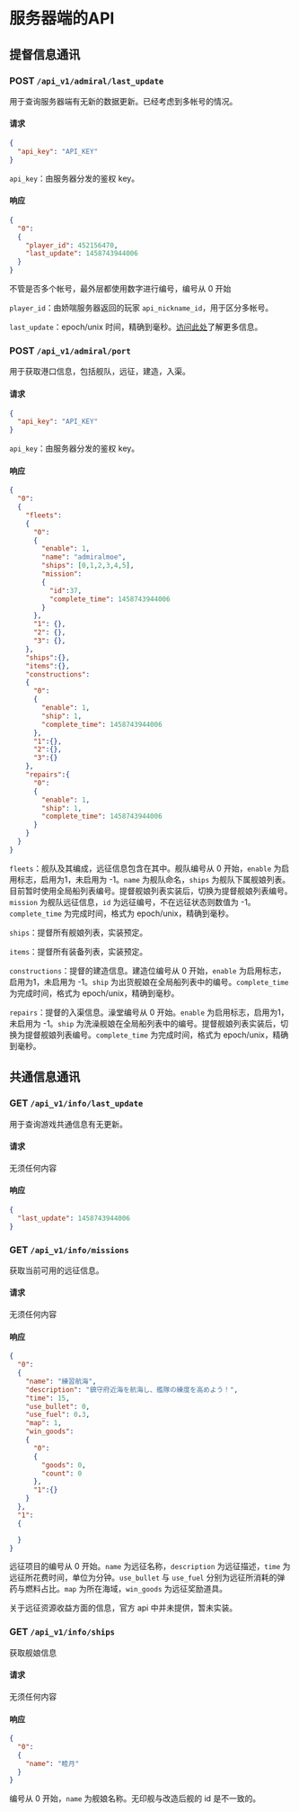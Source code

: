 # 服务器端的API

## 提督信息通讯

### POST `/api_v1/admiral/last_update`
用于查询服务器端有无新的数据更新。已经考虑到多帐号的情况。

#### 请求
``` json
{
  "api_key": "API_KEY"
}

```
`api_key`：由服务器分发的鉴权 key。

#### 响应
``` json
{
  "0":
  {
    "player_id": 452156470,
    "last_update": 1458743944006
  }
}
```
不管是否多个帐号，最外层都使用数字进行编号，编号从 0 开始

`player_id`：由娇喘服务器返回的玩家 `api_nickname_id`，用于区分多帐号。

`last_update`：epoch/unix 时间，精确到毫秒。[访问此处](http://currentmillis.com/)了解更多信息。

### POST `/api_v1/admiral/port`
用于获取港口信息，包括舰队，远征，建造，入渠。
#### 请求
``` json
{
  "api_key": "API_KEY"
}
```
`api_key`：由服务器分发的鉴权 key。
#### 响应
```json
{
  "0":
  {
    "fleets":
    {
      "0":
      {
        "enable": 1,
        "name": "admiralmoe",
        "ships": [0,1,2,3,4,5],
        "mission":
        {
          "id":37,
          "complete_time": 1458743944006
        }
      },
      "1": {},
      "2": {},
      "3": {},
    },
    "ships":{},
    "items":{},
    "constructions":
    {
      "0":
      {
        "enable": 1,
        "ship": 1,
        "complete_time": 1458743944006
      },
      "1":{},
      "2":{},
      "3":{}
    },
    "repairs":{
      "0":
      {
        "enable": 1,
        "ship": 1,
        "complete_time": 1458743944006
      }
    }
  }
}
```
`fleets`：舰队及其编成，远征信息包含在其中。舰队编号从 0 开始，`enable` 为启用标志，启用为1，未启用为 -1。`name` 为舰队命名，`ships` 为舰队下属舰娘列表。目前暂时使用全局船列表编号。提督舰娘列表实装后，切换为提督舰娘列表编号。`mission` 为舰队远征信息，`id` 为远征编号，不在远征状态则数值为 -1。`complete_time` 为完成时间，格式为 epoch/unix，精确到毫秒。

`ships`：提督所有舰娘列表，实装预定。

`items`：提督所有装备列表，实装预定。

`constructions`：提督的建造信息。建造位编号从 0 开始，`enable` 为启用标志，启用为1，未启用为 -1。`ship` 为出货舰娘在全局船列表中的编号。`complete_time` 为完成时间，格式为 epoch/unix，精确到毫秒。

`repairs`：提督的入渠信息。澡堂编号从 0 开始。`enable` 为启用标志，启用为1，未启用为 -1。`ship` 为洗澡舰娘在全局船列表中的编号。提督舰娘列表实装后，切换为提督舰娘列表编号。`complete_time` 为完成时间，格式为 epoch/unix，精确到毫秒。

## 共通信息通讯

### GET `/api_v1/info/last_update`
用于查询游戏共通信息有无更新。
#### 请求
无须任何内容

#### 响应
``` json
{
  "last_update": 1458743944006
}
```

### GET `/api_v1/info/missions`
获取当前可用的远征信息。
#### 请求
无须任何内容
#### 响应
``` json
{
  "0":
  {
    "name": "練習航海",
    "description": "鎮守府近海を航海し、艦隊の練度を高めよう！",
    "time": 15,
    "use_bullet": 0,
    "use_fuel": 0.3,
    "map": 1,
    "win_goods":
    {
      "0":
      {
        "goods": 0,
        "count": 0
      },
      "1":{}
    }
  },
  "1":
  {

  }
}

```
远征项目的编号从 0 开始。`name` 为远征名称，`description` 为远征描述，`time` 为远征所花费时间，单位为分钟。`use_bullet` 与 `use_fuel` 分别为远征所消耗的弹药与燃料占比。`map` 为所在海域，`win_goods` 为远征奖励道具。

关于远征资源收益方面的信息，官方 api 中并未提供，暂未实装。

### GET `/api_v1/info/ships`
获取舰娘信息
#### 请求
无须任何内容
#### 响应
```json
{
  "0":
  {
    "name": "睦月"
  }
}
```
编号从 0 开始，`name` 为舰娘名称。无印舰与改造后舰的 id 是不一致的。
